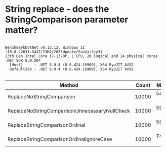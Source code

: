 # String replace - does the StringComparison parameter matter?



```

BenchmarkDotNet v0.13.12, Windows 11 (10.0.22631.3447/23H2/2023Update/SunValley3)
13th Gen Intel Core i7-1370P, 1 CPU, 20 logical and 14 physical cores
.NET SDK 8.0.204
  [Host]     : .NET 8.0.4 (8.0.424.16909), X64 RyuJIT AVX2
  DefaultJob : .NET 8.0.4 (8.0.424.16909), X64 RyuJIT AVX2


```
| Method                                        | Count | Mean     | Error    | StdDev   | Ratio | RatioSD |
|---------------------------------------------- |------ |---------:|---------:|---------:|------:|--------:|
| ReplaceNoStringComparison                     | 10000 | 540.4 μs | 10.76 μs | 11.05 μs |  1.00 |    0.00 |
| ReplaceNoStringComparisonUnnecessaryNullCheck | 10000 | 552.4 μs |  7.32 μs |  6.84 μs |  1.02 |    0.02 |
| ReplaceStringComparisonOrdinal                | 10000 | 552.2 μs | 10.94 μs | 20.01 μs |  1.00 |    0.04 |
| ReplaceStringComparisonOrdinalIgnoreCase      | 10000 | 742.4 μs | 11.84 μs | 11.07 μs |  1.37 |    0.04 |
